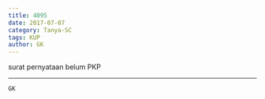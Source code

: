 ```yaml
---
title: 4095
date: 2017-07-07
category: Tanya-SC
tags: KUP
author: GK
---
```


surat pernyataan belum PKP

---



`GK`
